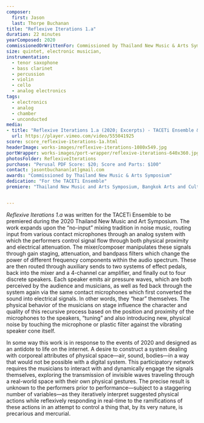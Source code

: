 ```yaml
---
composer:
  first: Jason
  last: Thorpe Buchanan
title: "Reflexive Iterations 1.a"
duration: 22 minutes
yearComposed: 2020
commissionedOrWrittenFor: Commissioned by Thailand New Music & Arts Symposium
size: quintet, electronic musician,
instrumentation:
  - tenor saxophone
  - bass clarinet
  - percussion
  - violin
  - cello
  - analog electronics
tags:
  - electronics
  - analog
  - chamber
  - unconducted
media:
- title: "Reflexive Iterations 1.a (2020; Excerpts) - TACETi Ensemble & extended no-input mixer"
  url: https://player.vimeo.com/video/555041925
score: score_reflexive-iterations-1a.html
headerImage: works-images/reflexive-iterations-1080x549.jpg
portWrapper: works-images/port-wrapper/reflexive-iterations-640x360.jpg
photosFolder: ReflexiveIterations
purchase: "Perusal PDF Score: $20; Score and Parts: $100"
contact: jasontbuchanan[at]gmail.com
awards: "Commissioned by Thailand New Music & Arts Symposium"
dedication: "For the TACETi Ensemble"
premiere: "Thailand New Music and Arts Symposium, Bangkok Arts and Culture Centre, Thailand - December 20, 2020"   


---
```

<em>Reflexive Iterations 1.a</em> was written for the TACETi Ensemble to be premiered during the 2020 Thailand New Music and Art Symposium. The work expands upon the “no-input” mixing tradition in noise music, routing input from various contact microphones through an analog system with which the performers control signal flow through both physical proximity and electrical attenuation. The mixer/composer manipulates these signals through gain staging, attenuation, and bandpass filters which change the power of different frequency components within the audio spectrum. These are then routed through auxiliary sends to two systems of effect pedals, back into the mixer and a 4-channel car amplifier, and finally out to four discrete speakers. Each speaker emits air pressure waves, which are both perceived by the audience and musicians, as well as fed back through the system again via the same contact microphones which first converted the sound into electrical signals. In other words, they “hear” themselves. The physical behavior of the musicians on stage influence the character and quality of this recursive process based on the position and proximity of the microphones to the speakers, “tuning” and also introducing new, physical noise by touching the microphone or plastic filter against the vibrating speaker cone itself.

In some way this work is in response to the events of 2020 and designed as an antidote to life on the internet. A desire to construct a system dealing with corporeal attributes of physical space—air, sound, bodies—in a way that would not be possible with a digital system. This participatory network requires the musicians to interact with and dynamically engage the signals themselves, exploring the transmission of invisible waves traveling through a real-world space with their own physical gestures. The precise result is unknown to the performers prior to performance—subject to a staggering number of variables—as they iteratively interpret suggested physical actions while reflexively responding in real-time to the ramifications of these actions in an attempt to control a thing that, by its very nature, is precarious and mercurial.
